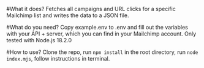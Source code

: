 #What it does?
Fetches all campaigns and URL clicks for a specific Mailchimp list and writes the data to a JSON file.

#What do you need?
Copy example.env to .env and fill out the variables with your API + server, which you can find in your Mailchimp account.
Only tested with Node.js 18.2.0

#How to use?
Clone the repo, run `npm install` in the root directory, run `node index.mjs`, follow instructions in terminal. 
